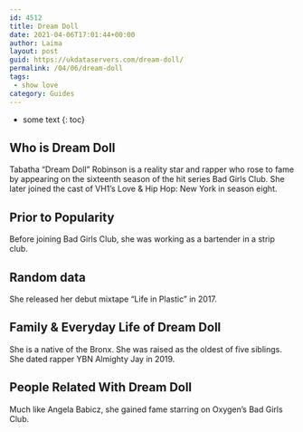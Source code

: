 ```yaml
---
id: 4512
title: Dream Doll
date: 2021-04-06T17:01:44+00:00
author: Laima
layout: post
guid: https://ukdataservers.com/dream-doll/
permalink: /04/06/dream-doll
tags:
 - show love
category: Guides
---
```


* some text
{: toc}


## Who is Dream Doll
                  
                  
                  
Tabatha &#8220;Dream Doll&#8221; Robinson is a reality star and rapper who rose to fame by appearing on the sixteenth season of the hit series Bad Girls Club. She later joined the cast of VH1&#8217;s Love & Hip Hop: New York in season eight.
                  
              
            
              
            
                
                
                
## Prior to Popularity
                  
                  
                  
Before joining Bad Girls Club, she was working as a bartender in a strip club. 
                  
              
            
              
            
                
                
                
## Random data
                  
                  
                  
She released her debut mixtape &#8220;Life in Plastic&#8221; in 2017. 
                  
              
            
              
            
                
                
                
## Family & Everyday Life of Dream Doll
                  
                  
                  
She is a native of the Bronx. She was raised as the oldest of five siblings. She dated rapper YBN Almighty Jay in 2019.
                  
              
            
              
            
                
                
                
## People Related With Dream Doll
                  
                  
                  
Much like Angela Babicz, she gained fame starring on Oxygen&#8217;s Bad Girls Club. 
                  
              
            
              
            
                
              
            
              
              
            
            
              
            
          
          
          